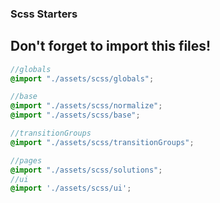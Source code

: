 ### Scss Starters

## Don't forget to import this files!

``` scss
//globals
@import "./assets/scss/globals";

//base
@import "./assets/scss/normalize";
@import "./assets/scss/base";

//transitionGroups
@import "./assets/scss/transitionGroups";

//pages
@import "./assets/scss/solutions";
//ui
@import './assets/scss/ui';

```

